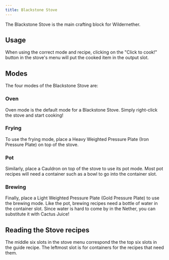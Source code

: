 ```yaml
---
title: Blackstone Stove
---
```


The Blackstone Stove is the main crafting block for Wildernether.

## Usage

When using the correct mode and recipe, clicking on the "Click to cook!" button in the stove's menu will put the cooked item in the output slot.

## Modes

The four modes of the Blackstone Stove are:

### Oven

Oven mode is the default mode for a Blackstone Stove. Simply right-click the stove and start cooking!

### Frying

To use the frying mode, place a Heavy Weighted Pressure Plate (Iron Pressure Plate) on top of the stove.

### Pot

Similarly, place a Cauldron on top of the stove to use its pot mode. Most pot recipes will need a container such as a bowl to go into the container slot.

### Brewing

Finally, place a Light Weighted Pressure Plate (Gold Pressure Plate) to use the brewing mode. Like the pot, brewing recipes need a bottle of water in the container slot. Since water is hard to come by in the Nether, you can substitute it with Cactus Juice!

## Reading the Stove recipes

The middle six slots in the stove menu correspond the the top six slots in the guide recipe. The leftmost slot is for containers for the recipes that need them.

